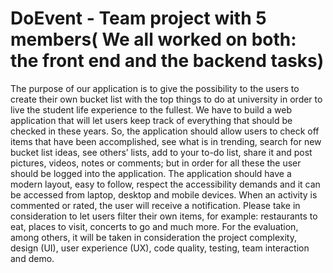 # DoEvent - Team project with 5 members( We all worked on both: the front end and the backend tasks)

The purpose of our application is to give the possibility to the users to create their own bucket list with the top things to do at university in order to live the student life experience to the fullest.
We have to build a web application that will let users keep track of everything that should be checked in these years.
So, the application should allow users to check off items that have been accomplished, see what is in trending, search for new bucket list ideas, see others’ lists, add to your to-do list, share it and post pictures, videos, notes or comments; but in order for all these the user should be logged into the application.
The application should have a modern layout, easy to follow, respect the accessibility demands and it can be accessed from laptop, desktop and mobile devices.
When an activity is commented or rated, the user will receive a notification.
Please take in consideration to let users filter their own items, for example: restaurants to eat, places to visit, concerts to go and much more.
For the evaluation, among others, it will be taken in consideration the project complexity, design (UI), user experience (UX), code quality, testing, team interaction and demo.
